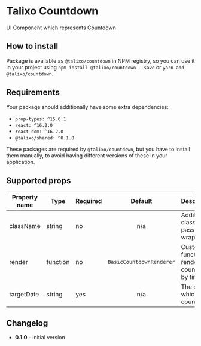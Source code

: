 # Talixo Countdown

UI Component which represents Countdown

## How to install

Package is available as `@talixo/countdown` in NPM registry, so you can use it in your project
using `npm install @talixo/countdown --save` or `yarn add @talixo/countdown`.

## Requirements

Your package should additionally have some extra dependencies:

- `prop-types: ^15.6.1`
- `react: ^16.2.0`
- `react-dom: ^16.2.0`
- `@talixo/shared: ^0.1.0`

These packages are required by `@talixo/countdown`, but you have to install them manually,
to avoid having different versions of these in your application.

## Supported props

Property name | Type     | Required  | Default                  | Description
--------------|----------|-----------|:------------------------:|--------------------------------
className     | string   | no        | n/a                      | Additional class name passed to wrapper
render        | function | no        | `BasicCountdownRenderer` | Custom function to render countdown by time left
targetDate    | string   | yes       | n/a                      | The date to which it will count down

## Changelog

- **0.1.0** - initial version
